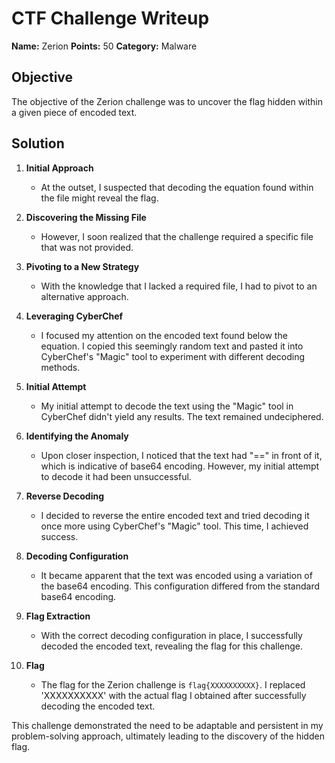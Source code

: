 # CTF Challenge Writeup
**Name:** Zerion
**Points:** 50
**Category:** Malware

## Objective

The objective of the Zerion challenge was to uncover the flag hidden within a given piece of encoded text.

## Solution

1. **Initial Approach**
   - At the outset, I suspected that decoding the equation found within the file might reveal the flag.

2. **Discovering the Missing File**
   - However, I soon realized that the challenge required a specific file that was not provided.

3. **Pivoting to a New Strategy**
   - With the knowledge that I lacked a required file, I had to pivot to an alternative approach.

4. **Leveraging CyberChef**
   - I focused my attention on the encoded text found below the equation. I copied this seemingly random text and pasted it into CyberChef's "Magic" tool to experiment with different decoding methods.

5. **Initial Attempt**
   - My initial attempt to decode the text using the "Magic" tool in CyberChef didn't yield any results. The text remained undeciphered.

6. **Identifying the Anomaly**
   - Upon closer inspection, I noticed that the text had "==" in front of it, which is indicative of base64 encoding. However, my initial attempt to decode it had been unsuccessful.

7. **Reverse Decoding**
   - I decided to reverse the entire encoded text and tried decoding it once more using CyberChef's "Magic" tool. This time, I achieved success.

8. **Decoding Configuration**
   - It became apparent that the text was encoded using a variation of the base64 encoding. This configuration differed from the standard base64 encoding.

9. **Flag Extraction**
   - With the correct decoding configuration in place, I successfully decoded the encoded text, revealing the flag for this challenge.

10. **Flag**
    - The flag for the Zerion challenge is `flag{XXXXXXXXXX}`. I replaced 'XXXXXXXXXX' with the actual flag I obtained after successfully decoding the encoded text.

This challenge demonstrated the need to be adaptable and persistent in my problem-solving approach, ultimately leading to the discovery of the hidden flag.
